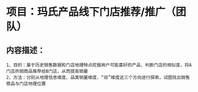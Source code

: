 # 项目：玛氏产品线下门店推荐/推广（团队）
## 内容描述：
    1、目的：基于历史销售数据和门店地理特点挖掘用户可能喜好的产品、判断门店的相似度，将A门店热销商品推荐给B门店，从而提高销量
    2、方法：分别从地理信息维度、品类销量维度、“双”维度这三个方向进行探索，试图找出销售商品与门店地理位置
